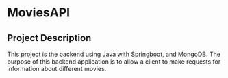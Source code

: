 # MoviesAPI

## Project Description
This project is the backend using Java with Springboot, and MongoDB. The purpose of this backend application is to allow a client to make requests for information about different movies. 

